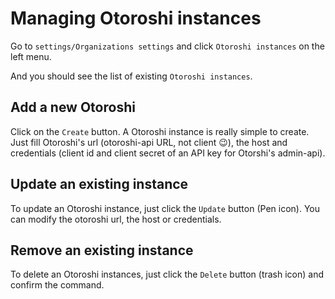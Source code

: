 # Managing Otoroshi instances

Go to `settings/Organizations settings` and click `Otoroshi instances` on the left menu.

And you should see the list of existing `Otoroshi instances`.

## Add a new Otoroshi

Click on the `Create` button.
A Otoroshi instance is really simple to create. Just fill Otoroshi's url (otoroshi-api URL, not client 😉), the host and credentials (client id and client secret of an API key for Otorshi's admin-api).

## Update an existing instance

To update an Otoroshi instance, just click the `Update` button (Pen icon). You can modify the otoroshi url, the host or credentials.

## Remove an existing instance

To delete an Otoroshi instances, just click the `Delete` button (trash icon) and confirm the command.